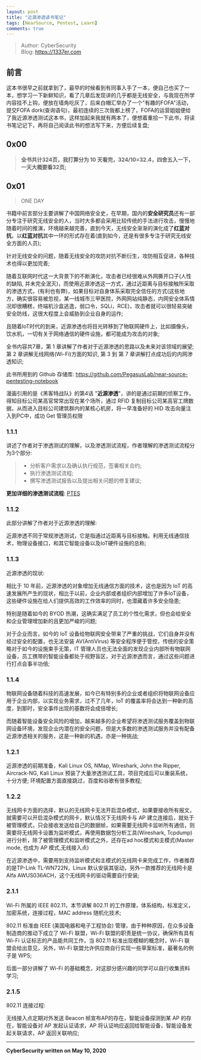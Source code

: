 ```yaml
---
layout: post
title: "近源渗透读书笔记"
tags: [NearSource, Pentest, Learn]
comments: true
---
```



> Author: CyberSecurity   
> Blog: https://1337er.com

## 前言

这本书很早之前就拿到了，最早的时候看到有同事入手了一本，便自己也买了一本，想学习一下新鲜知识，看了几章后发现讲的几乎都是无线安全，与我现在所学内容挂不上钩，便放在墙角吃灰了，后来白帽汇举办了一个"有趣的FOFA"活动，提交FOFA dork(查询语句)，最初连续的三次我都上榜了，FOFA的运营姐姐便给了我近源渗透测试这本书，这样加起来我就有两本了，便想着重拾一下此书，将读书笔记记下，再将自己阅读此书的想法写下来，方便后续复盘;

## 0x00

> **全书共计324页，我打算分为 10 天看完，324/10=32.4，四舍五入一下，一天大概要看32页;**

## 0x01
> ONE DAY

书籍中前言部分主要讲解了中国网络安全史，在早期，国内的**安全研究员**还有一部分专注于研究无线安全的人，当时大多都会采用比较传统的手法进行攻击，慢慢地随着时间的推演，环境越来越完善，直到今天，无线安全渐渐的演化成了**红蓝对抗**，以**红蓝对抗**其中一环的形式存在着(直到如今，还是有很多专注于研究无线安全方面的人员);

针对无线安全的问题，随着无线安全的攻防对抗不断衍生，攻防相互促进，各种技术也得以更加完善;

随着互联网时代这一大背景下的不断演化，攻击者已经很难从外网撕开口子(人性的缺陷, 并未完全泯灭)，而使用近源渗透这一方式，通过近距离与目标接触所采取的渗透方式，(有利也有弊)，如果目标对自身体系采取完全信任的方式(这些地方，确实很容易被忽视，某一线城市三甲医院，外网网站纯静态，内网安全体系情况却很糟糕，终端机沙盒逃逸，弱口令，SQLi，RCE)，攻击者就可以很轻易突破安全防线，这很大程度上会威胁到企业自身的运作;

且随着IoT时代的到来，近源渗透也将目光转移到了物联网硬件上，比如摄像头，饮水机，一切有关于网络通信的硬件设施，都可能成为攻击的对象;

全书内容共7章，第 1 章讲解了作者对于近源渗透的思路以及未来对该领域的展望;
第 2 章讲解无线网络(Wi-Fi)方面的知识, 第 3 到 第 7 章讲解打点成功后的内网渗透知识;

此书所用到的 Github 存储库: https://github.com/PegasusLab/near-source-pentesting-notebook

漫画引用的是《黑客特战队》的第4话 "**近源渗透**"，讲的是通过前期的侦察工作，得知目标公司某高官常常出现在某个场所，通过 RFID 复制目标公司某高官工牌数据，从而进入目标公司建筑群内的某核心机房，将一早准备好的 HID 攻击向量注入到PC中，成功 Get 管理员权限

### 1.1.1

讲述了作者对于渗透测试的理解，以及渗透测试流程，作者理解的渗透测试流程分为3个部分:

> * 分析客户需求以及确认执行规范，签署相关合约;
> * 执行渗透测试流程;
> * 撰写渗透测试报告以及提出相关问题的修复建议;

**更加详细的渗透测试流程**: [PTES](http://www.pentest-standard.org/index.php/Main_Page)

### 1.1.2

此部分讲解了作者对于近源渗透的理解:

近源渗透不同于常规渗透测试，它是指通过近距离与目标接触。利用无线通信技术，物理设备接口，和其它智能设备以及IoT硬件设施的总称;

### 1.1.3

近源渗透的现状:

相比于 10 年前，近源渗透的对象增加无线通信方面的技术，这也是因为 IoT 的高速发展所产生的现状，相比于以前，企业内部或者组织内部增加了许多IoT设备，这些硬件设施在给人们提供高效的工作效率的同时，也潜藏着许多安全隐患;

特别是随着如今的 BYOD 热潮，这确实满足了员工的个性化需求，但也会给安全和企业管理增加新的且更加严峻的问题;

对于企业而言，如今的 IoT 设备给物联网安全带来了严重的挑战，它们自身并没有经过安全的配置，也无法安装 AV(AntiVirus) 等安全程序便于管控，传统的安全策略对于如今的设施束手无策，IT 管理人员也无法全面的发现企业内部所有物联网设备，员工携带的智能设备都处于视野盲区，对于近源渗透而言，通过这些问题进行打点会事半功倍;

### 1.1.4

物联网设备随着科技的高速发展，如今已有特别多的企业或者组织将物联网设备应用于企业内部，以实现业务需求，过不了几年，IoT 的覆盖率将会达到一种新的高度，到那时，安全事件出现的基数将会成倍增长;

而随着智能设备安全风险的增加，越来越多的企业希望将渗透测试服务覆盖到物联网设备环境，发现企业内潜在的安全问题，但是大多数的渗透测试服务并没有配备近源渗透相关的服务，这是一种新的机遇，亦是一种挑战;

### 1.2.1

近源渗透的前期准备，Kali Linux OS, NMap, Wireshark, John the Ripper, Aircrack-NG, Kali Linux 预装了大量渗透测试工具，项目完成后可以重装系统，十分方便;
环境配置方面直接跳过，百度和谷歌有很多教程;

### 1.2.2

无线网卡方面的选择，默认的无线网卡无法开启混杂模式，如果要接收所有报文，就需要可以开启混杂模式的网卡，默认情况下无线网卡与 AP 建立连接后，就处于被管理模式，只会接收发送给自己的数据帧，如果需要无线网卡监听所有通信，则需要将无线网卡设置为监听模式，再使用数据包分析工具(Wireshark, Tcpdump)进行分析，除了被管理模式和监听模式之外，还存在ad hoc模式和主模式(Master mode, 也成为 AP 模式,无线接入点)

在近源渗透中，需要用到支持监听模式和主模式的无线网卡来完成工作，作者推荐的是TP-Link TL-WN722N，Linux 默认安装其驱动，另外一款推荐的无线网卡是Alfa AWUS036ACH，这个无线网卡的驱动需要自行安装;

### 2.1.1

Wi-Fi 所属的 IEEE 802.11，本节讲解 802.11 的工作原理，体系结构，标准定义，加密系统，连接过程，MAC address 随机化技术;

802.11 标准由 IEEE (美国电器和电子工程协会) 管理，由于种种原因，在众多设备制造商的推动下成立了 Wi-Fi 联盟，Wi-Fi 联盟的职责是统一协议，确保所有具有 Wi-Fi 认证标志的产品能共同工作，当 802.11 标准出现模糊的概念时，Wi-Fi 联盟会给出意见，另外，Wi-Fi 联盟允许供应商自行实现一些草案标准，最著名的例子是 WPS;

后面一部分讲解了 Wi-Fi 的基础概念，对这部分感兴趣的同学可以自行收集资料学习;

### 2.1.5

802.11 连接过程:

无线接入点定期对外发送 Beacon 帧宣布AP的存在，智能设备探测到某 AP 的存在，智能设备对 AP 发起认证请求，AP 将认证响应返回给智能设备，智能设备发起关联请求，AP 返回关联响应;

---
**CyberSecurity written on May 10, 2020**
